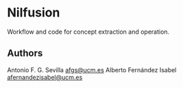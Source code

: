Nilfusion
=========

Workflow and code for concept extraction and operation.

Authors
-------
Antonio F. G. Sevilla <afgs@ucm.es>
Alberto Fernández Isabel <afernandezisabel@ucm.es>
